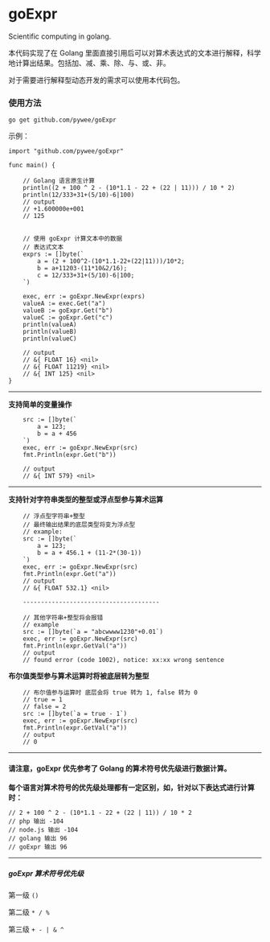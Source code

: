 # goExpr

Scientific computing in golang.

本代码实现了在 Golang 里面直接引用后可以对算术表达式的文本进行解释，科学地计算出结果。包括加、减、乘、除、与、或、非。

对于需要进行解释型动态开发的需求可以使用本代码包。

### 使用方法


```
go get github.com/pywee/goExpr
```

示例：

```golang
import "github.com/pywee/goExpr"

func main() {

    // Golang 语言原生计算 
    println((2 + 100 ^ 2 - (10*1.1 - 22 + (22 | 11))) / 10 * 2)
    println(12/333+31+(5/10)-6|100)
    // output 
    // +1.600000e+001
    // 125


    // 使用 goExpr 计算文本中的数据
    // 表达式文本
    exprs := []byte(`
        a = (2 + 100^2-(10*1.1-22+(22|11)))/10*2;
        b = a+11203-(11*10&2/16);
        c = 12/333+31+(5/10)-6|100;
    `)

    exec, err := goExpr.NewExpr(exprs)
    valueA := exec.Get("a")
    valueB := goExpr.Get("b")
    valueC := goExpr.Get("c")
    println(valueA)
    println(valueB)
    println(valueC)

    // output
    // &{ FLOAT 16} <nil>
    // &{ FLOAT 11219} <nil>
    // &{ INT 125} <nil>
}
```
---

**支持简单的变量操作**
```golang
    src := []byte(`
        a = 123;
        b = a + 456
    `)
    exec, err := goExpr.NewExpr(src)
    fmt.Println(expr.Get("b"))

    // output
    // &{ INT 579} <nil>
```
---

**支持针对字符串类型的整型或浮点型参与算术运算**

```golang
    // 浮点型字符串+整型
    // 最终输出结果的底层类型将变为浮点型
    // example:
    src := []byte(`
        a = 123;
        b = a + 456.1 + (11-2*(30-1))
    `)
    exec, err := goExpr.NewExpr(src)
    fmt.Println(expr.Get("a"))
    // output
    // &{ FLOAT 532.1} <nil>

    --------------------------------------

    // 其他字符串+整型将会报错
    // example
    src := []byte(`a = "abcwwww1230"+0.01`)
    exec, err := goExpr.NewExpr(src)
    fmt.Println(expr.GetVal("a"))
    // output 
    // found error (code 1002), notice: xx:xx wrong sentence

```

**布尔值类型参与算术运算时将被底层转为整型**
```golang
    // 布尔值参与运算时 底层会将 true 转为 1, false 转为 0
    // true = 1
    // false = 2
    src := []byte(`a = true - 1`)
    exec, err := goExpr.NewExpr(src)
    fmt.Println(expr.GetVal("a"))
    // output
    // 0
```

---

#### 请注意，goExpr 优先参考了 Golang 的算术符号优先级进行数据计算。
**每个语言对算术符号的优先级处理都有一定区别，如，针对以下表达式进行计算时：**

``` golang
// 2 + 100 ^ 2 - (10*1.1 - 22 + (22 | 11)) / 10 * 2
// php 输出 -104
// node.js 输出 -104
// golang 输出 96
// goExpr 输出 96
```

---

##### goExpr 算术符号优先级
第一级  ``` () ```

第二级  ``` * / % ```

第三级  ``` + - | & ^ ```

